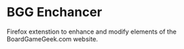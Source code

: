# BGG Enchancer

Firefox extenstion to enhance and modify elements of the BoardGameGeek.com website.
